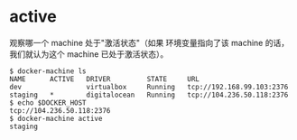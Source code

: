 # active
观察哪一个 machine 处于"激活状态"（如果  环境变量指向了该 machine 的话，我们就认为这个 machine 已处于激活状态）。

```
$ docker-machine ls
NAME      ACTIVE   DRIVER         STATE     URL
dev                virtualbox     Running   tcp://192.168.99.103:2376
staging   *        digitalocean   Running   tcp://104.236.50.118:2376
$ echo $DOCKER_HOST
tcp://104.236.50.118:2376
$ docker-machine active
staging
```

